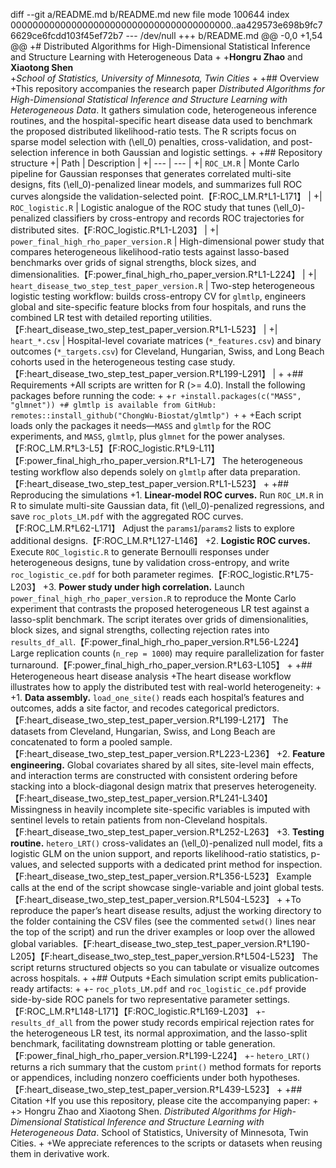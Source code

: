 diff --git a/README.md b/README.md
new file mode 100644
index 0000000000000000000000000000000000000000..aa429573e698b9fc76629ce6fcdd103f45ef72b7
--- /dev/null
+++ b/README.md
@@ -0,0 +1,54 @@
+# Distributed Algorithms for High-Dimensional Statistical Inference and Structure Learning with Heterogeneous Data
+
+**Hongru Zhao** and **Xiaotong Shen**  
+*School of Statistics, University of Minnesota, Twin Cities*
+
+## Overview
+This repository accompanies the research paper *Distributed Algorithms for High-Dimensional Statistical Inference and Structure Learning with Heterogeneous Data*. It gathers simulation code, heterogeneous inference routines, and the hospital-specific heart disease data used to benchmark the proposed distributed likelihood-ratio tests. The R scripts focus on sparse model selection with \(\ell_0\) penalties, cross-validation, and post-selection inference in both Gaussian and logistic settings.
+
+## Repository structure
+| Path | Description |
+| --- | --- |
+| `ROC_LM.R` | Monte Carlo pipeline for Gaussian responses that generates correlated multi-site designs, fits \(\ell_0\)-penalized linear models, and summarizes full ROC curves alongside the validation-selected point.【F:ROC_LM.R†L1-L171】 |
+| `ROC_logistic.R` | Logistic analogue of the ROC study that tunes \(\ell_0\)-penalized classifiers by cross-entropy and records ROC trajectories for distributed sites.【F:ROC_logistic.R†L1-L203】 |
+| `power_final_high_rho_paper_version.R` | High-dimensional power study that compares heterogeneous likelihood-ratio tests against lasso-based benchmarks over grids of signal strengths, block sizes, and dimensionalities.【F:power_final_high_rho_paper_version.R†L1-L224】 |
+| `heart_disease_two_step_test_paper_version.R` | Two-step heterogeneous logistic testing workflow: builds cross-entropy CV for `glmtlp`, engineers global and site-specific feature blocks from four hospitals, and runs the combined LR test with detailed reporting utilities.【F:heart_disease_two_step_test_paper_version.R†L1-L523】 |
+| `heart_*.csv` | Hospital-level covariate matrices (`*_features.csv`) and binary outcomes (`*_targets.csv`) for Cleveland, Hungarian, Swiss, and Long Beach cohorts used in the heterogeneous testing case study.【F:heart_disease_two_step_test_paper_version.R†L199-L291】 |
+
+## Requirements
+All scripts are written for R (\>= 4.0). Install the following packages before running the code:
+
+```r
+install.packages(c("MASS", "glmnet"))
+# glmtlp is available from GitHub: remotes::install_github("ChongWu-Biostat/glmtlp")
+```
+
+Each script loads only the packages it needs—`MASS` and `glmtlp` for the ROC experiments, and `MASS`, `glmtlp`, plus `glmnet` for the power analyses.【F:ROC_LM.R†L3-L5】【F:ROC_logistic.R†L9-L11】【F:power_final_high_rho_paper_version.R†L1-L7】 The heterogeneous testing workflow also depends solely on `glmtlp` after data preparation.【F:heart_disease_two_step_test_paper_version.R†L1-L523】
+
+## Reproducing the simulations
+1. **Linear-model ROC curves.** Run `ROC_LM.R` in R to simulate multi-site Gaussian data, fit \(\ell_0\)-penalized regressions, and save `roc_plots_LM.pdf` with the aggregated ROC curves.【F:ROC_LM.R†L62-L171】 Adjust the `params1`/`params2` lists to explore additional designs.【F:ROC_LM.R†L127-L146】
+2. **Logistic ROC curves.** Execute `ROC_logistic.R` to generate Bernoulli responses under heterogeneous designs, tune by validation cross-entropy, and write `roc_logistic_ce.pdf` for both parameter regimes.【F:ROC_logistic.R†L75-L203】
+3. **Power study under high correlation.** Launch `power_final_high_rho_paper_version.R` to reproduce the Monte Carlo experiment that contrasts the proposed heterogeneous LR test against a lasso-split benchmark. The script iterates over grids of dimensionalities, block sizes, and signal strengths, collecting rejection rates into `results_df_all`.【F:power_final_high_rho_paper_version.R†L56-L224】 Large replication counts (`n_rep = 1000`) may require parallelization for faster turnaround.【F:power_final_high_rho_paper_version.R†L63-L105】
+
+## Heterogeneous heart disease analysis
+The heart disease workflow illustrates how to apply the distributed test with real-world heterogeneity:
+
+1. **Data assembly.** `load_one_site()` reads each hospital’s features and outcomes, adds a site factor, and recodes categorical predictors.【F:heart_disease_two_step_test_paper_version.R†L199-L217】 The datasets from Cleveland, Hungarian, Swiss, and Long Beach are concatenated to form a pooled sample.【F:heart_disease_two_step_test_paper_version.R†L223-L236】
+2. **Feature engineering.** Global covariates shared by all sites, site-level main effects, and interaction terms are constructed with consistent ordering before stacking into a block-diagonal design matrix that preserves heterogeneity.【F:heart_disease_two_step_test_paper_version.R†L241-L340】 Missingness in heavily incomplete site-specific variables is imputed with sentinel levels to retain patients from non-Cleveland hospitals.【F:heart_disease_two_step_test_paper_version.R†L252-L263】
+3. **Testing routine.** `hetero_LRT()` cross-validates an \(\ell_0\)-penalized null model, fits a logistic GLM on the union support, and reports likelihood-ratio statistics, p-values, and selected supports with a dedicated print method for inspection.【F:heart_disease_two_step_test_paper_version.R†L356-L523】 Example calls at the end of the script showcase single-variable and joint global tests.【F:heart_disease_two_step_test_paper_version.R†L504-L523】
+
+To reproduce the paper’s heart disease results, adjust the working directory to the folder containing the CSV files (see the commented `setwd()` lines near the top of the script) and run the driver examples or loop over the allowed global variables.【F:heart_disease_two_step_test_paper_version.R†L190-L205】【F:heart_disease_two_step_test_paper_version.R†L504-L523】 The script returns structured objects so you can tabulate or visualize outcomes across hospitals.
+
+## Outputs
+Each simulation script emits publication-ready artifacts:
+
+- `roc_plots_LM.pdf` and `roc_logistic_ce.pdf` provide side-by-side ROC panels for two representative parameter settings.【F:ROC_LM.R†L148-L171】【F:ROC_logistic.R†L169-L203】
+- `results_df_all` from the power study records empirical rejection rates for the heterogeneous LR test, its normal approximation, and the lasso-split benchmark, facilitating downstream plotting or table generation.【F:power_final_high_rho_paper_version.R†L199-L224】
+- `hetero_LRT()` returns a rich summary that the custom `print()` method formats for reports or appendices, including nonzero coefficients under both hypotheses.【F:heart_disease_two_step_test_paper_version.R†L439-L523】
+
+## Citation
+If you use this repository, please cite the accompanying paper:
+
+> Hongru Zhao and Xiaotong Shen. *Distributed Algorithms for High-Dimensional Statistical Inference and Structure Learning with Heterogeneous Data*. School of Statistics, University of Minnesota, Twin Cities.
+
+We appreciate references to the scripts or datasets when reusing them in derivative work.
